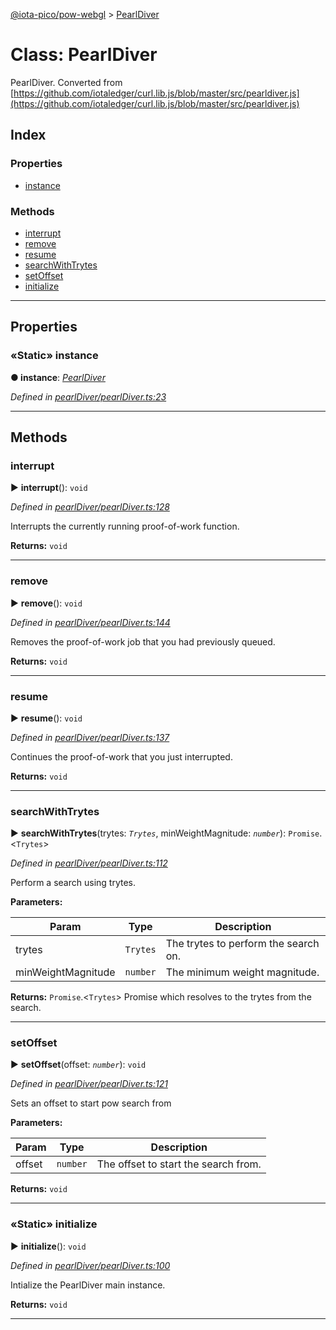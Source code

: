 [@iota-pico/pow-webgl](../README.md) > [PearlDiver](../classes/pearldiver.md)



# Class: PearlDiver


PearlDiver. Converted from [https://github.com/iotaledger/curl.lib.js/blob/master/src/pearldiver.js](https://github.com/iotaledger/curl.lib.js/blob/master/src/pearldiver.js)

## Index

### Properties

* [instance](pearldiver.md#instance)


### Methods

* [interrupt](pearldiver.md#interrupt)
* [remove](pearldiver.md#remove)
* [resume](pearldiver.md#resume)
* [searchWithTrytes](pearldiver.md#searchwithtrytes)
* [setOffset](pearldiver.md#setoffset)
* [initialize](pearldiver.md#initialize)



---
## Properties
<a id="instance"></a>

### «Static» instance

**●  instance**:  *[PearlDiver](pearldiver.md)* 

*Defined in [pearlDiver/pearlDiver.ts:23](https://github.com/iotaeco/iota-pico-pow-webgl/blob/a044908/src/pearlDiver/pearlDiver.ts#L23)*





___


## Methods
<a id="interrupt"></a>

###  interrupt

► **interrupt**(): `void`



*Defined in [pearlDiver/pearlDiver.ts:128](https://github.com/iotaeco/iota-pico-pow-webgl/blob/a044908/src/pearlDiver/pearlDiver.ts#L128)*



Interrupts the currently running proof-of-work function.




**Returns:** `void`





___

<a id="remove"></a>

###  remove

► **remove**(): `void`



*Defined in [pearlDiver/pearlDiver.ts:144](https://github.com/iotaeco/iota-pico-pow-webgl/blob/a044908/src/pearlDiver/pearlDiver.ts#L144)*



Removes the proof-of-work job that you had previously queued.




**Returns:** `void`





___

<a id="resume"></a>

###  resume

► **resume**(): `void`



*Defined in [pearlDiver/pearlDiver.ts:137](https://github.com/iotaeco/iota-pico-pow-webgl/blob/a044908/src/pearlDiver/pearlDiver.ts#L137)*



Continues the proof-of-work that you just interrupted.




**Returns:** `void`





___

<a id="searchwithtrytes"></a>

###  searchWithTrytes

► **searchWithTrytes**(trytes: *`Trytes`*, minWeightMagnitude: *`number`*): `Promise`.<`Trytes`>



*Defined in [pearlDiver/pearlDiver.ts:112](https://github.com/iotaeco/iota-pico-pow-webgl/blob/a044908/src/pearlDiver/pearlDiver.ts#L112)*



Perform a search using trytes.


**Parameters:**

| Param | Type | Description |
| ------ | ------ | ------ |
| trytes | `Trytes`   |  The trytes to perform the search on. |
| minWeightMagnitude | `number`   |  The minimum weight magnitude. |





**Returns:** `Promise`.<`Trytes`>
Promise which resolves to the trytes from the search.






___

<a id="setoffset"></a>

###  setOffset

► **setOffset**(offset: *`number`*): `void`



*Defined in [pearlDiver/pearlDiver.ts:121](https://github.com/iotaeco/iota-pico-pow-webgl/blob/a044908/src/pearlDiver/pearlDiver.ts#L121)*



Sets an offset to start pow search from


**Parameters:**

| Param | Type | Description |
| ------ | ------ | ------ |
| offset | `number`   |  The offset to start the search from. |





**Returns:** `void`





___

<a id="initialize"></a>

### «Static» initialize

► **initialize**(): `void`



*Defined in [pearlDiver/pearlDiver.ts:100](https://github.com/iotaeco/iota-pico-pow-webgl/blob/a044908/src/pearlDiver/pearlDiver.ts#L100)*



Intialize the PearlDiver main instance.




**Returns:** `void`





___


